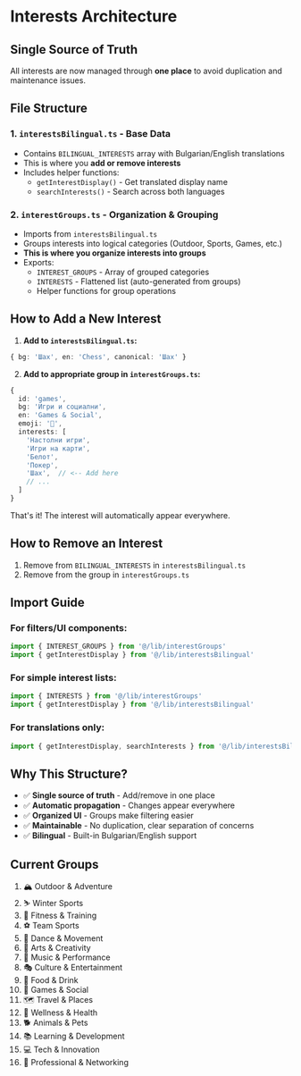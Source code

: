 # Interests Architecture

## Single Source of Truth

All interests are now managed through **one place** to avoid duplication and maintenance issues.

## File Structure

### 1. `interestsBilingual.ts` - Base Data
- Contains `BILINGUAL_INTERESTS` array with Bulgarian/English translations
- This is where you **add or remove interests**
- Includes helper functions:
  - `getInterestDisplay()` - Get translated display name
  - `searchInterests()` - Search across both languages

### 2. `interestGroups.ts` - Organization & Grouping
- Imports from `interestsBilingual.ts`
- Groups interests into logical categories (Outdoor, Sports, Games, etc.)
- **This is where you organize interests into groups**
- Exports:
  - `INTEREST_GROUPS` - Array of grouped categories
  - `INTERESTS` - Flattened list (auto-generated from groups)
  - Helper functions for group operations

## How to Add a New Interest

1. **Add to `interestsBilingual.ts`:**
```typescript
{ bg: 'Шах', en: 'Chess', canonical: 'Шах' }
```

2. **Add to appropriate group in `interestGroups.ts`:**
```typescript
{
  id: 'games',
  bg: 'Игри и социални',
  en: 'Games & Social',
  emoji: '🎲',
  interests: [
    'Настолни игри',
    'Игри на карти',
    'Белот',
    'Покер',
    'Шах',  // <-- Add here
    // ...
  ]
}
```

That's it! The interest will automatically appear everywhere.

## How to Remove an Interest

1. Remove from `BILINGUAL_INTERESTS` in `interestsBilingual.ts`
2. Remove from the group in `interestGroups.ts`

## Import Guide

### For filters/UI components:
```typescript
import { INTEREST_GROUPS } from '@/lib/interestGroups'
import { getInterestDisplay } from '@/lib/interestsBilingual'
```

### For simple interest lists:
```typescript
import { INTERESTS } from '@/lib/interestGroups'
import { getInterestDisplay } from '@/lib/interestsBilingual'
```

### For translations only:
```typescript
import { getInterestDisplay, searchInterests } from '@/lib/interestsBilingual'
```

## Why This Structure?

- ✅ **Single source of truth** - Add/remove in one place
- ✅ **Automatic propagation** - Changes appear everywhere
- ✅ **Organized UI** - Groups make filtering easier
- ✅ **Maintainable** - No duplication, clear separation of concerns
- ✅ **Bilingual** - Built-in Bulgarian/English support

## Current Groups

1. 🏔️ Outdoor & Adventure
2. ⛷️ Winter Sports
3. 💪 Fitness & Training
4. ⚽ Team Sports
5. 💃 Dance & Movement
6. 🎨 Arts & Creativity
7. 🎵 Music & Performance
8. 🎭 Culture & Entertainment
9. 🍷 Food & Drink
10. 🎲 Games & Social
11. 🗺️ Travel & Places
12. 🧘 Wellness & Health
13. 🐕 Animals & Pets
14. 📚 Learning & Development
15. 💻 Tech & Innovation
16. 🤝 Professional & Networking
